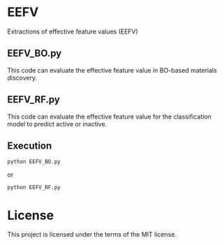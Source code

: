 # EEFV
Extractions of effective feature values (EEFV)

## EEFV_BO.py

This code can evaluate the effective feature value in BO-based materials discovery.

## EEFV_RF.py

This code can evaluate the effective feature value for the classification model to predict active or inactive.

## Execution
```
python EEFV_BO.py
```

or

```
python EEFV_RF.py
```

# License
This project is licensed under the terms of the MIT license.
